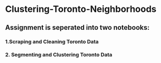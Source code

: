 # Clustering-Toronto-Neighborhoods

## Assignment is seperated into two notebooks:
### 1.Scraping and Cleaning Toronto Data

### 2. Segmenting and Clustering Toronto Data
